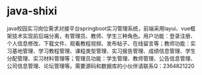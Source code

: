 # java-shixi
java校园实习岗位需求对接平台springboot实习管理系统，前端采用layui、vue框架技术实现前后端分离，有管理员、教师、学生三种角色。用户功能：登录注册、个人信息修改、下载文件、观看教程视频、发布帖子、在线留言等；教师功能：实习基地管理、学习教程管理、课程类型管理、实习报告管理、成绩信息管理、学生分配管理、实习材料管理等；管理员功能：学生管理、教师管理、公告信息管理、公司信息管理、论坛管理等。需要源码和数据库的小伙伴请联系Q：2364821220

